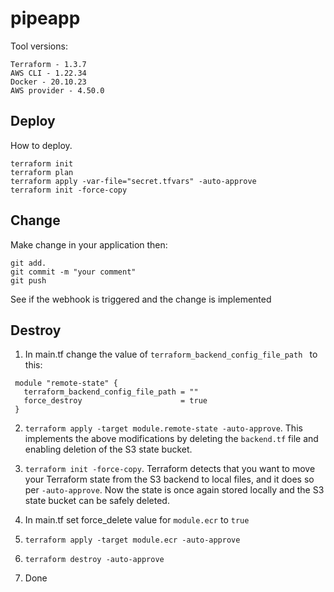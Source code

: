 # pipeapp

Tool versions:

    Terraform - 1.3.7
    AWS CLI - 1.22.34
    Docker - 20.10.23
    AWS provider - 4.50.0

## Deploy

How to deploy.

```
terraform init
terraform plan
terraform apply -var-file="secret.tfvars" -auto-approve
terraform init -force-copy
```

## Change
Make change in your application then: 
```
git add.
git commit -m "your comment"
git push
```
See if the webhook is triggered and the change is implemented

## Destroy
1. In main.tf change the value of ```terraform_backend_config_file_path ``` to this:
```
 module "remote-state" {
   terraform_backend_config_file_path = ""
   force_destroy                      = true
 }
```
2. ```terraform apply -target module.remote-state -auto-approve```. This implements the above modifications by deleting the ```backend.tf``` file and enabling deletion of the S3 state bucket.

3. ```terraform init -force-copy```. Terraform detects that you want to move your Terraform state from the S3 backend to local files, and it does so per ```-auto-approve```. Now the state is once again stored locally and the S3 state bucket can be safely deleted.

4. In main.tf set force_delete value for ```module.ecr``` to ```true```

5. ```terraform apply -target module.ecr -auto-approve```

6. ```terraform destroy -auto-approve```

7. Done
